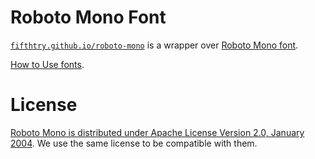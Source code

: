 # Roboto Mono Font

[`fifthtry.github.io/roboto-mono`](https://fifthtry.github.io/roboto-mono) is a wrapper over [Roboto Mono font](https://github.com/googlefonts/RobotoMono).

[How to Use fonts](https://fpm.dev/how-to/how-to-use-fonts/).

# License

[Roboto Mono is distributed under  Apache License Version 2.0, January 2004](http://www.apache.org/licenses/). We use the same license to be compatible with them.
